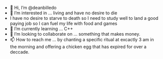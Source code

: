- 👋 Hi, I’m @deanbilledo
- 👀 I’m interested in ... living and have no desire to die
- I have no desire to starve to death so I need to study well to land a good paying job so I can fuel my life with food and games
- 🌱 I’m currently learning ... C++ 
- 💞️ I’m looking to collaborate on ... something that makes money.
- 📫 How to reach me ... by chanting a specific ritual at excactly 3 am in the morning and offering a chicken egg that has expired for over a deccade.

<!---
deanbilledo/deanbilledo is a ✨ special ✨ repository because its `README.md` (this file) appears on your GitHub profile.
You can click the Preview link to take a look at your changes.
---> 
